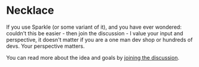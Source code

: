 # Necklace

If you use Sparkle (or some variant of it), and you have ever wondered: couldn't this be easier - then join the discussion - I value your input and perspective, it doesn't matter if you are a one man dev shop or hundreds of devs.  Your perspective matters.  

You can read more about the idea and goals by [joining the discussion](https://github.com/johncclayton/Necklace/discussions/3).
